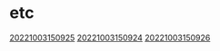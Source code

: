 # etc
[20221003150925](/zet/20221003150925/README.md)
[20221003150924](/zet/20221003150924/README.md)
[20221003150926](/zet/20221003150926/README.md)

